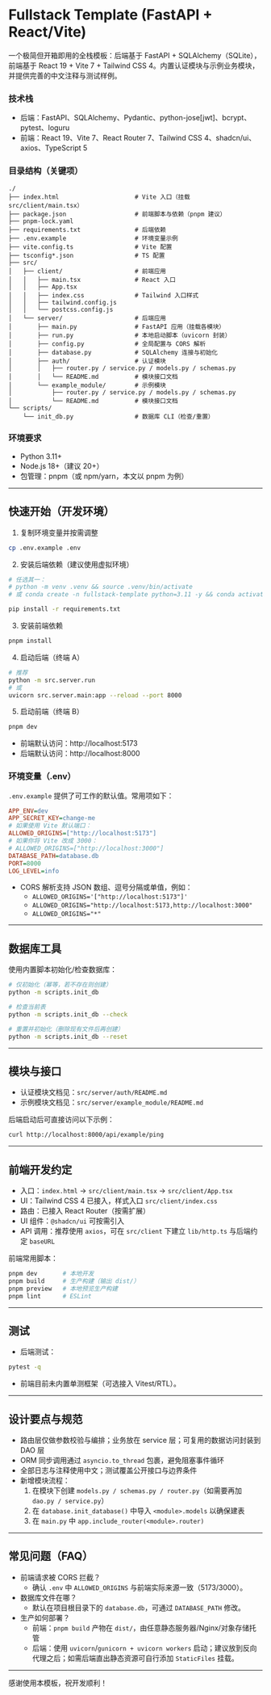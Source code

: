 # Fullstack Template (FastAPI + React/Vite)

一个极简但开箱即用的全栈模板：后端基于 FastAPI + SQLAlchemy（SQLite），前端基于 React 19 + Vite 7 + Tailwind CSS 4。内置认证模块与示例业务模块，并提供完善的中文注释与测试样例。

### 技术栈
- 后端：FastAPI、SQLAlchemy、Pydantic、python-jose[jwt]、bcrypt、pytest、loguru
- 前端：React 19、Vite 7、React Router 7、Tailwind CSS 4、shadcn/ui、axios、TypeScript 5

### 目录结构（关键项）
```
./
├── index.html                     # Vite 入口（挂载 src/client/main.tsx）
├── package.json                   # 前端脚本与依赖（pnpm 建议）
├── pnpm-lock.yaml
├── requirements.txt               # 后端依赖
├── .env.example                   # 环境变量示例
├── vite.config.ts                 # Vite 配置
├── tsconfig*.json                 # TS 配置
├── src/
│   ├── client/                    # 前端应用
│   │   ├── main.tsx               # React 入口
│   │   ├── App.tsx
│   │   ├── index.css              # Tailwind 入口样式
│   │   ├── tailwind.config.js
│   │   └── postcss.config.js
│   └── server/                    # 后端应用
│       ├── main.py                # FastAPI 应用（挂载各模块）
│       ├── run.py                 # 本地启动脚本（uvicorn 封装）
│       ├── config.py              # 全局配置与 CORS 解析
│       ├── database.py            # SQLAlchemy 连接与初始化
│       ├── auth/                  # 认证模块
│       │   ├── router.py / service.py / models.py / schemas.py
│       │   └── README.md          # 模块接口文档
│       └── example_module/        # 示例模块
│           ├── router.py / service.py / models.py / schemas.py
│           └── README.md          # 模块接口文档
└── scripts/
    └── init_db.py                 # 数据库 CLI（检查/重置）
```

### 环境要求
- Python 3.11+
- Node.js 18+（建议 20+）
- 包管理：pnpm（或 npm/yarn，本文以 pnpm 为例）

---

## 快速开始（开发环境）
1) 复制环境变量并按需调整
```bash
cp .env.example .env
```

2) 安装后端依赖（建议使用虚拟环境）
```bash
# 任选其一：
# python -m venv .venv && source .venv/bin/activate
# 或 conda create -n fullstack-template python=3.11 -y && conda activate fullstack-template

pip install -r requirements.txt
```

3) 安装前端依赖
```bash
pnpm install
```

4) 启动后端（终端 A）
```bash
# 推荐
python -m src.server.run
# 或
uvicorn src.server.main:app --reload --port 8000
```

5) 启动前端（终端 B）
```bash
pnpm dev
```

- 前端默认访问：http://localhost:5173
- 后端默认访问：http://localhost:8000


### 环境变量（.env）
`.env.example` 提供了可工作的默认值。常用项如下：
```ini
APP_ENV=dev
APP_SECRET_KEY=change-me
# 如果使用 Vite 默认端口：
ALLOWED_ORIGINS=["http://localhost:5173"]
# 如果你将 Vite 改成 3000：
# ALLOWED_ORIGINS=["http://localhost:3000"]
DATABASE_PATH=database.db
PORT=8000
LOG_LEVEL=info
```

- CORS 解析支持 JSON 数组、逗号分隔或单值，例如：
  - `ALLOWED_ORIGINS='["http://localhost:5173"]'`
  - `ALLOWED_ORIGINS="http://localhost:5173,http://localhost:3000"`
  - `ALLOWED_ORIGINS="*"`

---

## 数据库工具
使用内置脚本初始化/检查数据库：
```bash
# 仅初始化（幂等，若不存在则创建）
python -m scripts.init_db

# 检查当前表
python -m scripts.init_db --check

# 重置并初始化（删除现有文件后再创建）
python -m scripts.init_db --reset
```

---

## 模块与接口
- 认证模块文档见：`src/server/auth/README.md`
- 示例模块文档见：`src/server/example_module/README.md`

后端启动后可直接访问以下示例：
```bash
curl http://localhost:8000/api/example/ping
```

---

## 前端开发约定
- 入口：`index.html` -> `src/client/main.tsx` -> `src/client/App.tsx`
- UI：Tailwind CSS 4 已接入，样式入口 `src/client/index.css`
- 路由：已接入 React Router（按需扩展）
- UI 组件：`@shadcn/ui` 可按需引入
- API 调用：推荐使用 `axios`，可在 `src/client` 下建立 `lib/http.ts` 与后端约定 `baseURL`

前端常用脚本：
```bash
pnpm dev       # 本地开发
pnpm build     # 生产构建（输出 dist/）
pnpm preview   # 本地预览生产构建
pnpm lint      # ESLint
```

---

## 测试
- 后端测试：
```bash
pytest -q
```

- 前端目前未内置单测框架（可选接入 Vitest/RTL）。

---

## 设计要点与规范
- 路由层仅做参数校验与编排；业务放在 service 层；可复用的数据访问封装到 DAO 层
- ORM 同步调用通过 `asyncio.to_thread` 包裹，避免阻塞事件循环
- 全部日志与注释使用中文；测试覆盖公开接口与边界条件
- 新增模块流程：
  1. 在模块下创建 `models.py / schemas.py / router.py`（如需要再加 `dao.py / service.py`）
  2. 在 `database.init_database()` 中导入 `<module>.models` 以确保建表
  3. 在 `main.py` 中 `app.include_router(<module>.router)`

---

## 常见问题（FAQ）
- 前端请求被 CORS 拦截？
  - 确认 `.env` 中 `ALLOWED_ORIGINS` 与前端实际来源一致（5173/3000）。
- 数据库文件在哪？
  - 默认在项目根目录下的 `database.db`，可通过 `DATABASE_PATH` 修改。
- 生产如何部署？
  - 前端：`pnpm build` 产物在 `dist/`，由任意静态服务器/Nginx/对象存储托管
  - 后端：使用 `uvicorn`/`gunicorn + uvicorn workers` 启动；建议放到反向代理之后；如需后端直出静态资源可自行添加 `StaticFiles` 挂载。

---

感谢使用本模板，祝开发顺利！
